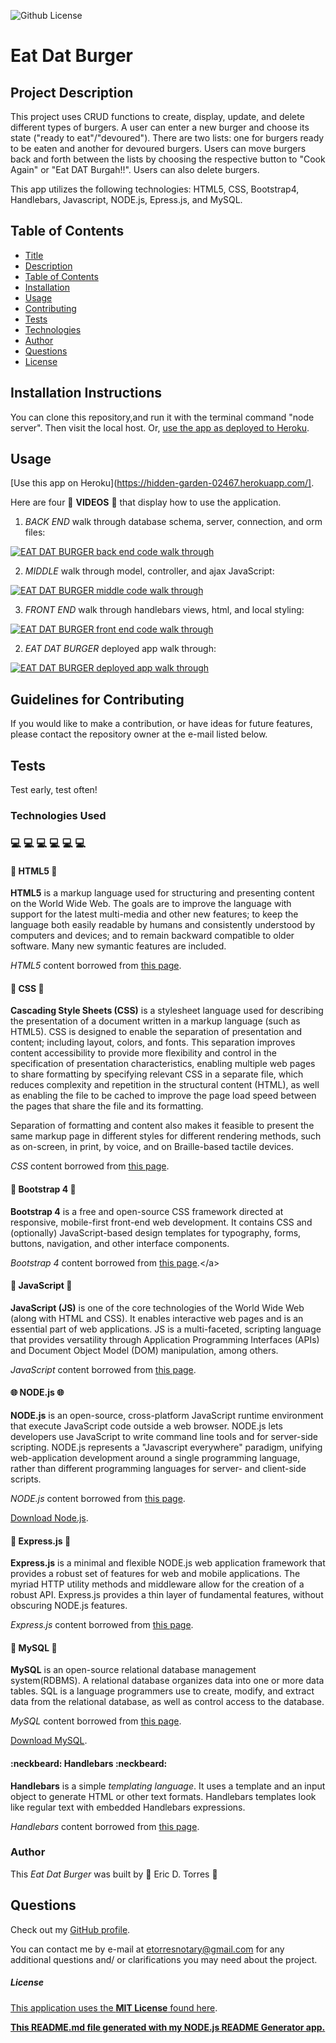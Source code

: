 
![Github License](https://img.shields.io/badge/License-MIT_License-brightgreen)

# Eat Dat Burger

## Project Description

This project uses CRUD functions to create, display, update, and delete different types of burgers.  A user can enter a new burger and choose its state ("ready to eat"/"devoured").  There are two lists: one for burgers ready to be eaten and another for devoured burgers.  Users can move burgers back and forth between the lists by choosing the respective button to "Cook Again" or "Eat DAT Burgah!!".  Users can also delete burgers.  

This app utilizes the following technologies:  HTML5, CSS, Bootstrap4, Handlebars, Javascript, NODE.js, Epress.js, and MySQL.

## Table of Contents

* [Title](#project-title)
* [Description](#project-description)
* [Table of Contents](#table-of-contents)
* [Installation](#installation-instructions)
* [Usage](#usage)
* [Contributing](#guidelines-for-contributing)
* [Tests](#tests)
* [Technologies](#technologies-used)
* [Author](#author)
* [Questions](#questions)
* [License](#license)

## Installation Instructions

You can clone this repository,and run it with the terminal command "node server".  Then visit the local host.  Or, [use the app as deployed to Heroku](https://hidden-garden-02467.herokuapp.com/).

## Usage 

[Use this app on Heroku](https://hidden-garden-02467.herokuapp.com/].

Here are four :movie_camera: **VIDEOS** :movie_camera: that display how to use the application.

1. *BACK END* walk through database schema, server, connection, and orm files:

[![EAT DAT BURGER back end code walk through](./public/assets/img/screenshots\eat-dat-burger-db-schema-server-orm.png)](https://drive.google.com/file/d/1tn8-BIgP1VH9SI8QEPJOmfDWc_XOeqNo/preview)

2. *MIDDLE* walk through model, controller, and ajax JavaScript:

[![EAT DAT BURGER middle code walk through](./public/assets/img/screenshots\eat-dat-burger-model-controller-scripts.png)](https://drive.google.com/file/d/1HZkjmQojUwQbB31dnqQ2uAkoX51p2cpL/preview)

3. *FRONT END* walk through handlebars views, html, and local styling:

[![EAT DAT BURGER front end code walk through](./public/assets/img/screenshots\eat-dat-burger-view.png)](https://drive.google.com/file/d/1vjLXP3k8mt0q5egwLaTeJBsJ6ZsZ178R/preview)

2. *EAT DAT BURGER* deployed app walk through:

[![EAT DAT BURGER deployed app walk through](./public/assets/img/screenshots\eat-dat-burger-home.png)](https://drive.google.com/file/d/1IH34tn-HhkOK5cEG9VKAKCxPDHjR6Meh/preview)

## Guidelines for Contributing

If you would like to make a contribution, or have ideas for future features, please contact the repository owner at the e-mail listed below.

## Tests

Test early, test often!

### Technologies Used 
### :computer: :computer: :computer: :computer: :computer: :computer: 

#### :memo: HTML5 :memo:

**HTML5** is a markup language used for structuring and presenting content on the World Wide Web.  The goals are to improve the language with support for the latest multi-media and other new features; to keep the language both easily readable by humans and consistently understood by computers and devices; and to remain backward compatible to older software.  Many new symantic features are included.

*HTML5* content borrowed from <a target="_blank" rel="noopener noreferrer">[this page](https://en.wikipedia.org/wiki/HTML5).</a>

#### :art: CSS :art:

**Cascading Style Sheets (CSS)** is a stylesheet language used for describing the presentation of a document written in a markup language (such as HTML5).  CSS is designed to enable the separation of presentation and content; including layout, colors, and fonts.  This separation improves content accessibility to provide more flexibility and control in the specification of presentation characteristics, enabling multiple web pages to share formatting by specifying relevant CSS in a separate file, which reduces complexity and repetition in the structural content (HTML), as well as enabling the file to be cached to improve the page load speed between the pages that share the file and its formatting.

Separation of formatting and content also makes it feasible to present the same markup page in different styles for different rendering methods, such as on-screen, in print, by voice, and on Braille-based tactile devices. 

*CSS* content borrowed from <a target="_blank" rel="noopener noreferrer">[this page](https://en.wikipedia.org/wiki/Cascading_Style_Sheets).</a>

#### :shoe: Bootstrap 4 :shoe:

**Bootstrap 4** is a free and open-source CSS framework directed at responsive, mobile-first front-end web development.  It contains CSS and (optionally) JavaScript-based design templates for typography, forms, buttons, navigation, and other interface components.  

*Bootstrap 4* content borrowed from <a target="_blank" rel="noopener noreferrer">[this page](https://en.wikipedia.org/wiki/Bootstrap_(front-end_framework)).</a>

#### :sparkler: JavaScript :sparkler:

**JavaScript (JS)** is one of the core technologies of the World Wide Web (along with HTML and CSS). It enables interactive web pages and is an essential part of web applications.  JS is a multi-faceted, scripting language that provides versatility through Application Programming Interfaces (APIs) and Document Object Model (DOM) manipulation, among others.

*JavaScript* content borrowed from <a target="_blank" rel="noopener noreferrer">[this page](https://en.wikipedia.org/wiki/JavaScript).</a>

#### :globe_with_meridians: NODE.js :globe_with_meridians:

**NODE.js** is an open-source, cross-platform JavaScript runtime environment that execute JavaScript code outside a web browser.  NODE.js lets developers use JavaScript to write command line tools and for server-side scripting.  NODE.js represents a "Javascript everywhere" paradigm, unifying web-application development around a single programming language, rather than different programming languages for server- and client-side scripts.  

*NODE.js* content borrowed from <a target="_blank" rel="noopener noreferrer">[this page](https://en.wikipedia.org/wiki/Node.js).

[Download Node.js](https://nodejs.org/en/).

#### :satellite: Express.js :satellite:

**Express.js** is a minimal and flexible NODE.js web application framework that provides a robust set of features for web and mobile applications.  The myriad HTTP utility methods and middleware allow for the creation of a robust API.  Express.js provides a thin layer of fundamental features, without obscuring NODE.js features.

*Express.js* content borrowed from <a target="_blank" rel="noopener noreferrer">[this page](https://expressjs.com/).</a>

#### :card_index: MySQL :card_index:

**MySQL** is an open-source relational database management system(RDBMS). A relational database organizes data into one or more data tables.  SQL is a language programmers use to create, modify, and extract data from the relational database, as well as control access to the database.

*MySQL* content borrowed from <a target="_blank" rel="noopener noreferrer">[this page](https://en.wikipedia.org/wiki/MySQL).</a>

[Download MySQL](https://dev.mysql.com/downloads/mysql).

#### :neckbeard: Handlebars :neckbeard:

**Handlebars** is a simple *templating language*.  It uses a template and an input object to generate HTML or other text formats.  Handlebars templates look like regular text with embedded Handlebars expressions.

*Handlebars* content borrowed  from <a target="_blank" rel="noopener noreferrer">[this page](https://handlebarsjs.com/guide/).</a>

### Author 

This *Eat Dat Burger* was built by :green_heart: Eric D. Torres :green_heart:

## Questions

Check out my [GitHub profile](https://github.com/etorres-revature).

You can contact me by e-mail at etorresnotary@gmail.com for any additional questions and/ or clarifications you may need about the project.

##### License

[This application uses the **MIT License** found here](./LICENSE).

**[This README.md file generated with my NODE.js README Generator app.](https://github.com/etorres-revature/NODEjs_README.md_Generator)**
